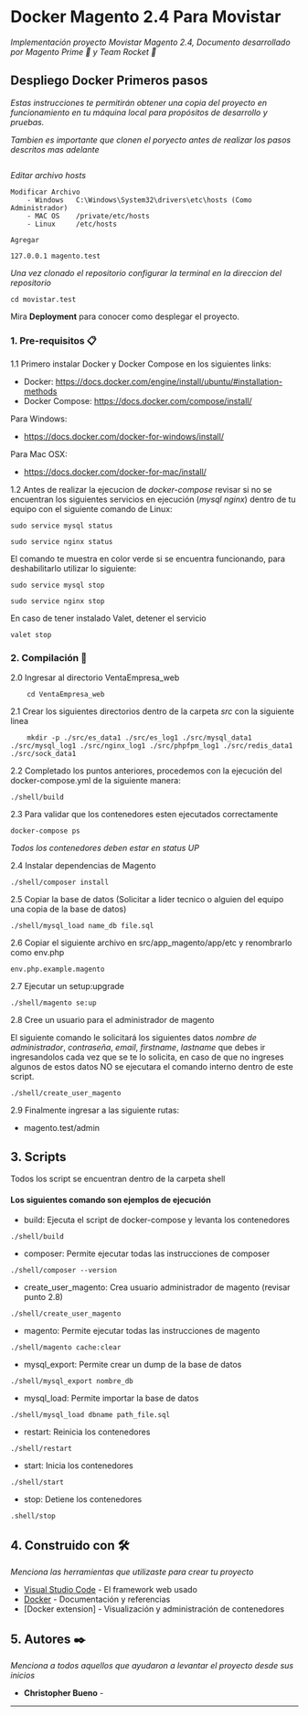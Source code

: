 # Docker Magento 2.4 Para Movistar

_Implementación proyecto Movistar Magento 2.4, Documento desarrollado por Magento Prime 🤖  y Team Rocket 🚀_

## Despliego Docker Primeros pasos

_Estas instrucciones te permitirán obtener una copia del proyecto en funcionamiento en tu máquina local para propósitos de desarrollo y pruebas._

_Tambien es importante que clonen el poryecto antes de realizar los pasos descritos mas adelante_

```

```

_Editar archivo hosts_

```
Modificar Archivo
    - Windows   C:\Windows\System32\drivers\etc\hosts (Como Administrador)
    - MAC OS 	/private/etc/hosts
    - Linux     /etc/hosts

Agregar 

127.0.0.1 magento.test
```


_Una vez clonado el repositorio configurar la terminal en la direccion del repositorio_

```
cd movistar.test
```


Mira **Deployment** para conocer como desplegar el proyecto.


### 1. Pre-requisitos 📋

1.1 Primero instalar Docker y Docker Compose en los siguientes links:

* Docker:  https://docs.docker.com/engine/install/ubuntu/#installation-methods
* Docker Compose: https://docs.docker.com/compose/install/

Para Windows:

* https://docs.docker.com/docker-for-windows/install/

Para Mac OSX:

* https://docs.docker.com/docker-for-mac/install/


1.2 Antes de realizar la ejecucion de _docker-compose_ revisar si no se encuentran los siguientes servicios en ejecución (_mysql_ _nginx_) dentro de tu equipo con el siguiente comando de Linux:

```
sudo service mysql status

sudo service nginx status
```

El comando te muestra en color verde si se encuentra funcionando, para deshabilitarlo utilizar lo siguiente:

```
sudo service mysql stop

sudo service nginx stop
```

En caso de tener instalado Valet, detener el servicio

```
valet stop
```

### 2. Compilación 🔧
2.0 Ingresar al directorio VentaEmpresa_web 
```
    cd VentaEmpresa_web
```
2.1 Crear los siguientes directorios dentro de la carpeta _src_ con la siguiente linea

```
    mkdir -p ./src/es_data1 ./src/es_log1 ./src/mysql_data1 ./src/mysql_log1 ./src/nginx_log1 ./src/phpfpm_log1 ./src/redis_data1 ./src/sock_data1
```
2.2 Completado los puntos anteriores, procedemos con la ejecución del docker-compose.yml de la siguiente manera:
    

```
./shell/build
```

2.3 Para validar que los contenedores esten ejecutados correctamente 

```
docker-compose ps
```
_Todos los contenedores deben estar en status UP_ 

2.4 Instalar dependencias de Magento

```
./shell/composer install
```

2.5 Copiar la base de datos (Solicitar a lider tecnico o alguien del equipo una copia de la base de datos)

```
./shell/mysql_load name_db file.sql
```

2.6 Copiar el siguiente archivo en src/app_magento/app/etc y renombrarlo como env.php

```
env.php.example.magento
```

2.7 Ejecutar un setup:upgrade

```
./shell/magento se:up
```

2.8 Cree un usuario para el administrador de magento

El siguiente comando le solicitará los siguientes datos _nombre de administrador_, _contraseña_, _email_, _firstname_, _lastname_ que debes ir ingresandolos cada vez que se te lo solicita, en caso de que no ingreses algunos de estos datos NO se ejecutara el comando interno dentro de este script.

```
./shell/create_user_magento
```

2.9 Finalmente ingresar a las siguiente rutas:

* magento.test/admin
## 3. Scripts

Todos los script se encuentran dentro de la carpeta shell
#### Los siguientes comando son ejemplos de ejecución

* build: Ejecuta el script de docker-compose y levanta los contenedores

```
./shell/build
```
* composer: Permite ejecutar todas las instrucciones de composer

```
./shell/composer --version
```
* create_user_magento: Crea usuario administrador de magento (revisar punto 2.8)

```
./shell/create_user_magento 
```
* magento: Permite ejecutar todas las instrucciones de magento

```
./shell/magento cache:clear
```
* mysql_export: Permite crear un dump de la base de datos

```
./shell/mysql_export nombre_db
```
* mysql_load: Permite importar la base de datos

```
./shell/mysql_load dbname path_file.sql
```
* restart: Reinicia los contenedores
```
./shell/restart
```
* start: Inicia los contenedores

```
./shell/start
```
* stop: Detiene los contenedores

```
.shell/stop
```
## 4. Construido con 🛠️

_Menciona las herramientas que utilizaste para crear tu proyecto_

* [Visual Studio Code](https://code.visualstudio.com/) - El framework web usado
* [Docker](https://hub.docker.com/) - Documentación y referencias
* [Docker extension] - Visualización y administración de contenedores


## 5. Autores ✒️

_Menciona a todos aquellos que ayudaron a levantar el proyecto desde sus inicios_


* **Christopher Bueno** - 
 


---

